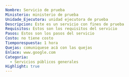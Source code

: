 ```yaml
---
Nombre: Servicio de prueba
Ministerio: ministerio de prueba
Unidade_Ejecutora: unidad ejecutora de prueba
Descripcion: Este es un servicio con fines de prueba
Requisitos: Estos son los requisitos del servicio
Pasos: Estos son los pasos del servicio
Costo: no tiene costo
Tiemporespuesta: 1 hora
Quejas: comuniquese acá con las quejas
Enlace: www.google.com
Categoria:
  - Servicios públicos generales
Highlight: true
---
```

